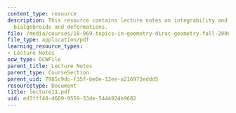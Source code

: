 ```yaml
---
content_type: resource
description: This resource contains lecture notes on integrability and spinors, lie
  bialgebroids and deformations.
file: /media/courses/18-969-topics-in-geometry-dirac-geometry-fall-2006/ed3fff48d669955933de5444924b9682_lecture11.pdf
file_type: application/pdf
learning_resource_types:
- Lecture Notes
ocw_type: OCWFile
parent_title: Lecture Notes
parent_type: CourseSection
parent_uid: 7985c9dc-f35f-be0e-12ee-a216973eddd5
resourcetype: Document
title: lecture11.pdf
uid: ed3fff48-d669-9559-33de-5444924b9682
---
```

